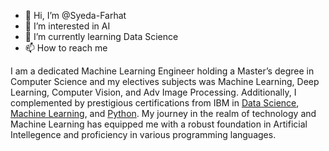 - 👋 Hi, I’m @Syeda-Farhat
- 👀 I’m interested in AI
- 🌱 I’m currently learning Data Science  
- 📫 How to reach me 

I am a dedicated Machine Learning Engineer holding a Master’s degree in Computer Science and my electives subjects was Machine Learning, Deep Learning, Computer Vision, and Adv Image Processing. Additionally, I complemented by prestigious certifications from IBM in [Data Science](https://courses.cognitiveclass.ai/certificates/f268166360264b1d9bad3f621afec24e), [Machine Learning](https://courses.cognitiveclass.ai/certificates/214b236022374463975e849c642cf938), and [Python](https://courses.cognitiveclass.ai/certificates/7f290926f6024d979fe41bc78710b3ca). My journey in the realm of technology and Machine Learning has equipped me with a robust foundation in Artificial Intellegence and proficiency in various programming languages.




<!---
Syeda-Farhat/Syeda-Farhat is a ✨ special ✨ repository because its `README.md` (this file) appears on your GitHub profile.
You can click the Preview link to take a look at your changes.
--->
